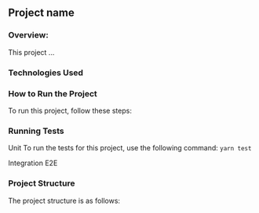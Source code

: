 ## Project name

### Overview:
This project ...

### Technologies Used

### How to Run the Project
To run this project, follow these steps:

### Running Tests
Unit
To run the tests for this project, use the following command:
```yarn test```

Integration E2E

### Project Structure
The project structure is as follows:
